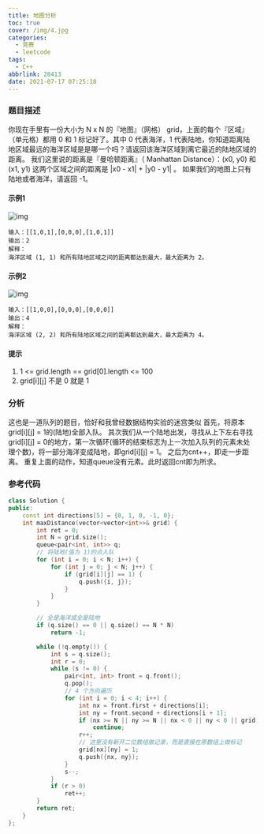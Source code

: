 ```yaml
---
title: 地图分析
toc: true
cover: /img/4.jpg
categories:
  - 竞赛
  - leetcode
tags:
  - C++
abbrlink: 28413
date: 2021-07-17 07:25:18
---
```


### 题目描述

你现在手里有一份大小为 N x N 的『地图』（网格） grid，上面的每个『区域』（单元格）都用 0 和 1 标记好了。其中 0 代表海洋，1 代表陆地，你知道距离陆地区域最远的海洋区域是是哪一个吗？请返回该海洋区域到离它最近的陆地区域的距离。
我们这里说的距离是『曼哈顿距离』（ Manhattan Distance）：(x0, y0) 和 (x1, y1) 这两个区域之间的距离是 |x0 - x1| + |y0 - y1| 。
如果我们的地图上只有陆地或者海洋，请返回 -1。<!-- more -->

#### 示例1

![img](/img/leetcodeweek15031.jpg)

```
输入：[[1,0,1],[0,0,0],[1,0,1]]
输出：2
解释： 
海洋区域 (1, 1) 和所有陆地区域之间的距离都达到最大，最大距离为 2。
```

#### 示例2

![img](/img/leetcodeweek15032.jpg)

```
输入：[[1,0,0],[0,0,0],[0,0,0]]
输出：4
解释： 
海洋区域 (2, 2) 和所有陆地区域之间的距离都达到最大，最大距离为 4。
```

#### 提示

1. 1 <= grid.length == grid[0].length <= 100
2. grid[i][j] 不是 0 就是 1

### 分析

这也是一道队列的题目，恰好和我曾经数据结构实验的迷宫类似
首先，将原本grid[i][j] = 1的(陆地)全部入队。
其次我们从一个陆地出发，寻找从上下左右寻找grid[i][j] = 0的地方，第一次循环(循环的结束标志为上一次加入队列的元素未处理个数)，将一部分海洋变成陆地，即grid[i][j] = 1。
之后为cnt++，即走一步距离。
重复上面的动作，知道queue没有元素。此时返回cnt即为所求。

### 参考代码

```c++
class Solution {
public:
    const int directions[5] = {0, 1, 0, -1, 0};
    int maxDistance(vector<vector<int>>& grid) {
        int ret = 0;
        int N = grid.size();
        queue<pair<int, int>> q;
        // 将陆地(值为 1)的点入队
        for (int i = 0; i < N; i++) {
            for (int j = 0; j < N; j++) {
                if (grid[i][j] == 1) {
                    q.push({i, j});
                }
            }
        }

        // 全是海洋或全是陆地
        if (q.size() == 0 || q.size() == N * N)
            return -1;

        while (!q.empty()) {
            int s = q.size();
            int r = 0;
            while (s != 0) {
                pair<int, int> front = q.front();
                q.pop();
                // 4 个方向遍历
                for (int i = 0; i < 4; i++) {
                    int nx = front.first + directions[i];
                    int ny = front.second + directions[i + 1];
                    if (nx >= N || ny >= N || nx < 0 || ny < 0 || grid[nx][ny] == 1)
                        continue;
                    r++;
                    // 这里没有新开二位数组做记录，而是直接在原数组上做标记
                    grid[nx][ny] = 1;
                    q.push({nx, ny});
                }
                s--;
            }
            if (r > 0)
                ret++;
        }
        return ret;
    }
};
```
